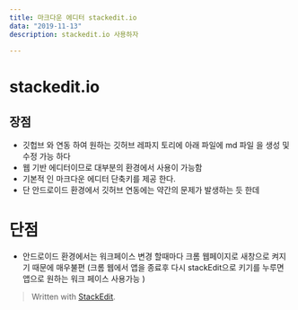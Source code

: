 ```yaml
---
title: 마크다운 에디터 stackedit.io
data: "2019-11-13"
description: stackedit.io 사용하자

---
```

# stackedit.io
 
 ## 장점 

 - 깃헙브 와 연동 하여 원하는 깃허브 레파지 토리에 아래 파일에  md 파일 을 생성 및 수정 가능 하다 
 - 웹 기반 에디터이므로 대부분의 환경에서 사용이 가능함
 -  기본적 인 마크다운 에디터 단축키를 제공 한다.
 -  단 안드로이드 환경에서 깃허브 연동에는 약간의 문제가 발생하는 듯 한데
# 단점
- 안드로이드 환경에서는 워크페이스 변경 할때마다 크롬 웹페이지로 새창으로 켜지기 때문에 매우불편 (크롬 웹에서 앱을 종료후 다시 stackEdit으로 키기를 누루면 앱으로 원하는 워크 페이스 사용가능 ) 


> Written with [StackEdit](https://stackedit.io/).
<!--stackedit_data:
eyJoaXN0b3J5IjpbLTEyOTAyNTMyNTddfQ==
-->